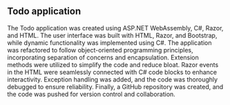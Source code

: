## Todo application

The Todo application was created using ASP.NET WebAssembly, C#, Razor, and HTML. The user interface was built with HTML, Razor, and Bootstrap, while dynamic functionality was implemented using C#. The application was refactored to follow object-oriented programming principles, incorporating separation of concerns and encapsulation. Extension methods were utilized to simplify the code and reduce bloat. Razor events in the HTML were seamlessly connected with C# code blocks to enhance interactivity. Exception handling was added, and the code was thoroughly debugged to ensure reliability. Finally, a GitHub repository was created, and the code was pushed for version control and collaboration.
